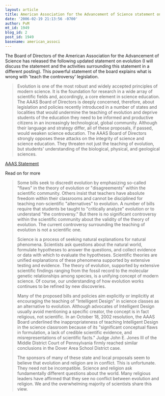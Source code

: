 ```yaml
---
layout: article
title: American Association for the Advancement of Science statement on evolution
date: '2006-02-19 21:13:56 -0700'
author: PvM
mt_id: 1949
blog_id: 2
post_id: 1949
basename: american_associ
---
```

The Board of Directors of the American Association for the Advancement of Science has released the following updated statement on evolution (I will discuss the statement and the activities surrounding this statement in a different posting). This powerful statement of the board explains what is wrong with 'teach the controversy' legislation.

> Evolution is one of the most robust and widely accepted principles of modern science. It is the foundation for research in a wide array of scientific fields and, accordingly, a core element in science education. The AAAS Board of Directors is deeply concerned, therefore, about legislation and policies recently introduced in a number of states and localities that would undermine the teaching of evolution and deprive students of the education they need to be informed and productive citizens in an increasingly technological, global community. Although their language and strategy differ, all of these proposals, if passed, would weaken science education. The AAAS Board of Directors strongly opposes these attacks on the integrity of science and science education. They threaten not just the teaching of evolution, but students' understanding of the biological, physical, and geological sciences.

[AAAS Statement](http://www.aaas.org/news/releases/2006/pdf/0219boardstatement.pdf)

Read on for more

> Some bills seek to discredit evolution by emphasizing so-called "flaws" in the theory of evolution or "disagreements" within the scientific community. Others insist that teachers have absolute freedom within their classrooms and cannot be disciplined for teaching non-scientific "alternatives" to evolution. A number of bills require that students be taught to "critically analyze" evolution or to understand "the controversy." But there is no significant controversy within the scientific community about the validity of the theory of evolution. The current controversy surrounding the teaching of evolution is not a scientific one.
> 
> Science is a process of seeking natural explanations for natural phenomena. Scientists ask questions about the natural world, formulate hypotheses to answer the questions, and collect evidence or data with which to evaluate the hypotheses. Scientific theories are unified explanations of these phenomena supported by extensive testing and evidence. The theory of evolution, supported by extensive scientific findings ranging from the fossil record to the molecular genetic relationships among species, is a unifying concept of modern science. Of course, our understanding of how evolution works continues to be refined by new discoveries.
> 
> Many of the proposed bills and policies aim explicitly or implicitly at encouraging the teaching of "Intelligent Design" in science classes as an alternative to evolution. Although advocates of Intelligent Design usually avoid mentioning a specific creator, the concept is in fact religious, not scientific. In an October 18, 2002 resolution, the AAAS Board underlined the inappropriateness of teaching Intelligent Design in the science classroom because of its "significant conceptual flaws in formulation, a lack of credible scientific evidence, and misrepresentations of scientific facts." Judge John E. Jones III of the Middle District Court of Pennsylvania firmly reached similar conclusions in the Dover Area School District case. 
> 
> The sponsors of many of these state and local proposals seem to believe that evolution and religion are in conflict. This is unfortunate. They need not be incompatible. Science and religion ask fundamentally different questions about the world. Many religious leaders have affirmed that they see no conflict between evolution and religion. We and the overwhelming majority of scientists share this view.
